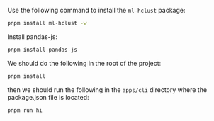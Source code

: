 Use the following command to install the `ml-hclust` package:

```bash
pnpm install ml-hclust -w
```

Install pandas-js:

```bash
pnpm install pandas-js
```

We should do the following in the root of the project:

```bash
pnpm install
```

then we should run the following in the `apps/cli` directory where the package.json file is located:

```bash
pnpm run hi
```
